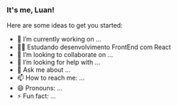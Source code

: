 ### It's me, Luan!

<!--
**LuanPablo/LuanPablo** is a ✨ _special_ ✨ repository because its `README.md` (this file) appears on your GitHub profile.
-->
Here are some ideas to get you started:

- 🔭 I’m currently working on ...
- 👨‍💻 Estudando desenvolvimento FrontEnd com React <img src="https://cdn.iconscout.com/icon/free/png-256/react-1-282599.png" width=15 height=15 /> 
- 👯 I’m looking to collaborate on ...
- 🤔 I’m looking for help with ...
- 💬 Ask me about ...
- 📫 How to reach me: ...
- 😄 Pronouns: ...
- ⚡ Fun fact: ...


